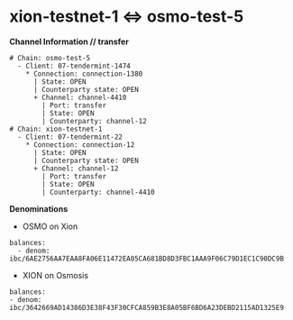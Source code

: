 # xion-testnet-1 <=> osmo-test-5

**Channel Information // transfer**

```
# Chain: osmo-test-5
  - Client: 07-tendermint-1474
    * Connection: connection-1380
      | State: OPEN
      | Counterparty state: OPEN
      + Channel: channel-4410
        | Port: transfer
        | State: OPEN
        | Counterparty: channel-12
# Chain: xion-testnet-1
  - Client: 07-tendermint-22
    * Connection: connection-12
      | State: OPEN
      | Counterparty state: OPEN
      + Channel: channel-12
        | Port: transfer
        | State: OPEN
        | Counterparty: channel-4410
```

**Denominations**

* OSMO on Xion

```
balances:
  - denom: ibc/6AE2756AA7EAA8FA06E11472EA05CA681BD8D3FBC1AAA9F06C79D1EC1C90DC9B
```

* XION on Osmosis

```
balances:
- denom: ibc/3642669AD14386D3E38F43F30CFCA859B3E8A05BF6BD6A23DEBD2115AD1325E9
```
